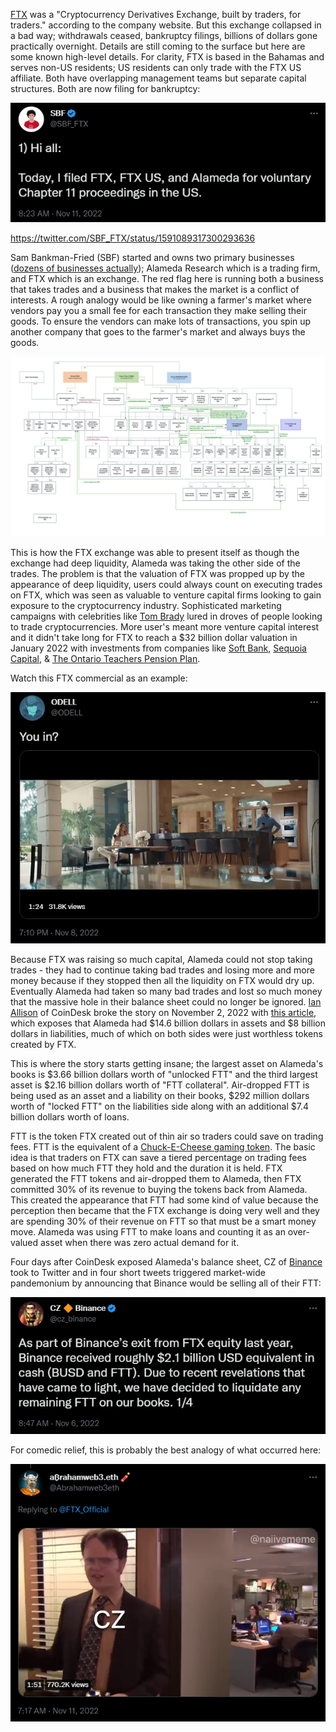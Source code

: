 [FTX](https://restructuring.ra.kroll.com/FTX/) was a "Cryptocurrency Derivatives Exchange, built by traders, for traders." according to the company website. But this exchange collapsed in a bad way; withdrawals ceased, bankruptcy filings, billions of dollars gone practically overnight. Details are still coming to the surface but here are some known high-level details. For clarity, FTX is based in the Bahamas and serves non-US residents; US residents can only trade with the FTX US affiliate. Both have overlapping management teams but separate capital structures. Both are now filing for bankruptcy:

<p align="center">
<img src="assets/sbf_tweet.png">
</p>

https://twitter.com/SBF_FTX/status/1591089317300293636 

Sam Bankman-Fried (SBF) started and owns two primary businesses ([dozens of businesses actually](https://www.ft.com/content/c28e0570-d4c4-433c-b0a0-c99fba613822)); Alameda Research which is a trading firm, and FTX which is an exchange. The red flag here is running both a business that takes trades and a business that makes the market is a conflict of interests. A rough analogy would be like owning a farmer's market where vendors pay you a small fee for each transaction they make selling their goods. To ensure the vendors can make lots of transactions, you spin up another company that goes to the farmer's market and always buys the goods.

<p align="center">
<img src="assets/FTX_Structure.jpg">
</p>

This is how the FTX exchange was able to present itself as though the exchange had deep liquidity, Alameda was taking the other side of the trades. The problem is that the valuation of FTX was propped up by the appearance of deep liquidity, users could always count on executing trades on FTX, which was seen as valuable to venture capital firms looking to gain exposure to the cryptocurrency industry. Sophisticated marketing campaigns with celebrities like [Tom Brady](https://twitter.com/TomBrady) lured in droves of people looking to trade cryptocurrencies. More user's meant more venture capital interest and it didn't take long for FTX to reach a $32 billion dollar valuation in January 2022 with investments from companies like [Soft Bank](https://www.softbank.jp/en/), [Sequoia Capital](https://www.sequoiacap.com/), & [The Ontario Teachers Pension Plan](https://www.otpp.com/en-ca/).

Watch this FTX commercial as an example:  

[![FTX Commercial](/assets/odell_tweet.png)](https://twitter.com/ODELL/status/1590164956045258754 "FTX Commercial")

Because FTX was raising so much capital, Alameda could not stop taking trades - they had to continue taking bad trades and losing more and more money because if they stopped then all the liquidity on FTX would dry up. Eventually Alameda had taken so many bad trades and lost so much money that the massive hole in their balance sheet could no longer be ignored. [Ian Allison](https://twitter.com/IanAllison123) of CoinDesk broke the story on November 2, 2022 with [this article](https://www.coindesk.com/business/2022/11/02/divisions-in-sam-bankman-frieds-crypto-empire-blur-on-his-trading-titan-alamedas-balance-sheet/), which exposes that Alameda had $14.6 billion dollars in assets and $8 billion dollars in liabilities, much of which on both sides were just worthless tokens created by FTX. 

This is where the story starts getting insane; the largest asset on Alameda's books is $3.66 billion dollars worth of "unlocked FTT" and the third largest asset is $2.16 billion dollars worth of "FTT collateral". Air-dropped FTT is being used as an asset and a liability on their books, $292 million dollars worth of "locked FTT" on the liabilities side along with an additional $7.4 billion dollars worth of loans. 

FTT is the token FTX created out of thin air so traders could save on trading fees. FTT is the equivalent of a [Chuck-E-Cheese gaming token](https://duckduckgo.com/?q=chucky+cheese+gaming+token&iax=images&ia=images). The basic idea is that traders on FTX can save a tiered percentage on trading fees based on how much FTT they hold and the duration it is held. FTX generated the FTT tokens and air-dropped them to Alameda, then FTX committed 30% of its revenue to buying the tokens back from Alameda. This created the appearance that FTT had some kind of value because the perception then became that the FTX exchange is doing very well and they are spending 30% of their revenue on FTT so that must be a smart money move. Alameda was using FTT to make loans and counting it as an over-valued asset when there was zero actual demand for it. 

Four days after CoinDesk exposed Alameda's balance sheet, CZ of [Binance](https://www.binance.com/en) took to Twitter and in four short tweets triggered market-wide pandemonium by announcing that Binance would be selling all of their FTT:

[![CZ Tweet 1](/assets/CZ_tweet1.png)](https://twitter.com/cz_binance/status/1589283421704290306 "CZ Tweet 1")

For comedic relief, this is probably the best analogy of what occurred here:

[![CZ Tweet 2](/assets/CZ_tweet2.png)](https://twitter.com/Abrahamweb3eth/status/1591072684154458115 "CZ Tweet 2")
